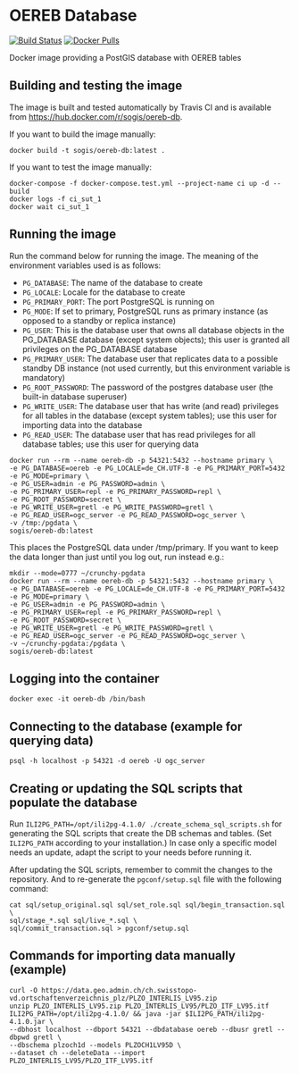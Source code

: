 # OEREB Database

[![Build Status](https://travis-ci.org/sogis/oereb-db.svg?branch=master)](https://travis-ci.org/sogis/oereb-db)
[![Docker Pulls](https://img.shields.io/docker/pulls/sogis/oereb-db.svg)](https://hub.docker.com/r/sogis/oereb-db)

Docker image providing a PostGIS database with OEREB tables

## Building and testing the image

The image is built and tested automatically by Travis CI and is available from https://hub.docker.com/r/sogis/oereb-db.

If you want to build the image manually:

```
docker build -t sogis/oereb-db:latest .
```

If you want to test the image manually:

```
docker-compose -f docker-compose.test.yml --project-name ci up -d --build
docker logs -f ci_sut_1
docker wait ci_sut_1
```

## Running the image

Run the command below for running the image. The meaning of the environment variables used is as follows:

- `PG_DATABASE`: The name of the database to create
- `PG_LOCALE`: Locale for the database to create
- `PG_PRIMARY_PORT`: The port PostgreSQL is running on
- `PG_MODE`: If set to primary, PostgreSQL runs as primary instance (as opposed to a standby or replica instance)
- `PG_USER`: This is the database user that owns all database objects in the PG_DATABASE database (except system objects); this user is granted all privileges on the PG_DATABASE database
- `PG_PRIMARY_USER`: The database user that replicates data to a possible standby DB instance (not used currently, but this environment variable is mandatory)
- `PG_ROOT_PASSWORD`: The password of the postgres database user (the built-in database superuser)
- `PG_WRITE_USER`: The database user that has write (and read) privileges for all tables in the database (except system tables); use this user for importing data into the database
- `PG_READ_USER`: The database user that has read privileges for all database tables; use this user for querying data

```
docker run --rm --name oereb-db -p 54321:5432 --hostname primary \
-e PG_DATABASE=oereb -e PG_LOCALE=de_CH.UTF-8 -e PG_PRIMARY_PORT=5432 -e PG_MODE=primary \
-e PG_USER=admin -e PG_PASSWORD=admin \
-e PG_PRIMARY_USER=repl -e PG_PRIMARY_PASSWORD=repl \
-e PG_ROOT_PASSWORD=secret \
-e PG_WRITE_USER=gretl -e PG_WRITE_PASSWORD=gretl \
-e PG_READ_USER=ogc_server -e PG_READ_PASSWORD=ogc_server \
-v /tmp:/pgdata \
sogis/oereb-db:latest
```

This places the PostgreSQL data under /tmp/primary. If you want to keep the data longer than just until you log out, run instead e.g.:
```
mkdir --mode=0777 ~/crunchy-pgdata
docker run --rm --name oereb-db -p 54321:5432 --hostname primary \
-e PG_DATABASE=oereb -e PG_LOCALE=de_CH.UTF-8 -e PG_PRIMARY_PORT=5432 -e PG_MODE=primary \
-e PG_USER=admin -e PG_PASSWORD=admin \
-e PG_PRIMARY_USER=repl -e PG_PRIMARY_PASSWORD=repl \
-e PG_ROOT_PASSWORD=secret \
-e PG_WRITE_USER=gretl -e PG_WRITE_PASSWORD=gretl \
-e PG_READ_USER=ogc_server -e PG_READ_PASSWORD=ogc_server \
-v ~/crunchy-pgdata:/pgdata \
sogis/oereb-db:latest
```

## Logging into the container

```
docker exec -it oereb-db /bin/bash
```

## Connecting to the database (example for querying data)

```
psql -h localhost -p 54321 -d oereb -U ogc_server
```

## Creating or updating the SQL scripts that populate the database

Run `ILI2PG_PATH=/opt/ili2pg-4.1.0/ ./create_schema_sql_scripts.sh` for generating the SQL scripts that create the DB schemas and tables. (Set `ILI2PG_PATH` according to your installation.) In case only a specific model needs an update, adapt the script to your needs before running it.

After updating the SQL scripts, remember to commit the changes to the repository. And to re-generate the `pgconf/setup.sql` file with the following command:

```
cat sql/setup_original.sql sql/set_role.sql sql/begin_transaction.sql \
sql/stage_*.sql sql/live_*.sql \
sql/commit_transaction.sql > pgconf/setup.sql
```

## Commands for importing data manually (example)

```
curl -O https://data.geo.admin.ch/ch.swisstopo-vd.ortschaftenverzeichnis_plz/PLZO_INTERLIS_LV95.zip
unzip PLZO_INTERLIS_LV95.zip PLZO_INTERLIS_LV95/PLZO_ITF_LV95.itf
ILI2PG_PATH=/opt/ili2pg-4.1.0/ && java -jar $ILI2PG_PATH/ili2pg-4.1.0.jar \
--dbhost localhost --dbport 54321 --dbdatabase oereb --dbusr gretl --dbpwd gretl \
--dbschema plzoch1d --models PLZOCH1LV95D \
--dataset ch --deleteData --import PLZO_INTERLIS_LV95/PLZO_ITF_LV95.itf
```
